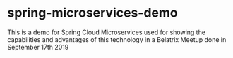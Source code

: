 # spring-microservices-demo
This is a demo for Spring Cloud Microservices used for showing the capabilities and advantages of this technology in a Belatrix Meetup done in September 17th 2019
